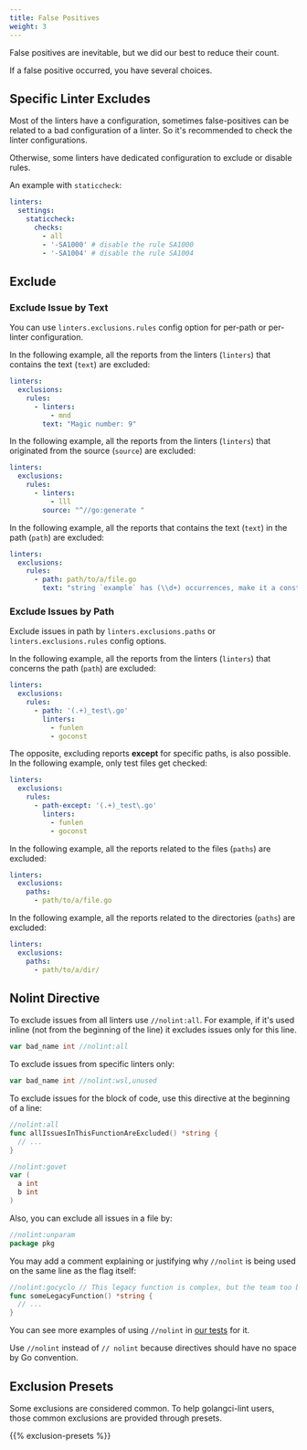 ```yaml
---
title: False Positives
weight: 3
---
```


False positives are inevitable, but we did our best to reduce their count.

If a false positive occurred, you have several choices.

## Specific Linter Excludes

Most of the linters have a configuration, sometimes false-positives can be related to a bad configuration of a linter.
So it's recommended to check the linter configurations.

Otherwise, some linters have dedicated configuration to exclude or disable rules.

An example with `staticcheck`:

```yaml
linters:
  settings:
    staticcheck:
      checks:
        - all
        - '-SA1000' # disable the rule SA1000
        - '-SA1004' # disable the rule SA1004
```

## Exclude

### Exclude Issue by Text

You can use `linters.exclusions.rules` config option for per-path or per-linter configuration.

In the following example, all the reports from the linters (`linters`) that contains the text (`text`) are excluded:

```yaml
linters:
  exclusions:
    rules:
      - linters:
          - mnd
        text: "Magic number: 9"
```

In the following example, all the reports from the linters (`linters`) that originated from the source (`source`) are excluded:

```yaml
linters:
  exclusions:
    rules:
      - linters:
          - lll
        source: "^//go:generate "
```

In the following example, all the reports that contains the text (`text`) in the path (`path`) are excluded:

```yaml
linters:
  exclusions:
    rules:
      - path: path/to/a/file.go
        text: "string `example` has (\\d+) occurrences, make it a constant"
```

### Exclude Issues by Path

Exclude issues in path by `linters.exclusions.paths` or `linters.exclusions.rules` config options.

In the following example, all the reports from the linters (`linters`) that concerns the path (`path`) are excluded:

```yaml
linters:
  exclusions:
    rules:
      - path: '(.+)_test\.go'
        linters:
          - funlen
          - goconst
```

The opposite, excluding reports **except** for specific paths, is also possible.
In the following example, only test files get checked:

```yaml
linters:
  exclusions:
    rules:
      - path-except: '(.+)_test\.go'
        linters:
          - funlen
          - goconst
```

In the following example, all the reports related to the files (`paths`) are excluded:

```yaml
linters:
  exclusions:
    paths:
      - path/to/a/file.go
```

In the following example, all the reports related to the directories (`paths`) are excluded:

```yaml
linters:
  exclusions:
    paths:
      - path/to/a/dir/
```

## Nolint Directive

To exclude issues from all linters use `//nolint:all`.
For example, if it's used inline (not from the beginning of the line) it excludes issues only for this line.

```go
var bad_name int //nolint:all
```

To exclude issues from specific linters only:

```go
var bad_name int //nolint:wsl,unused
```

To exclude issues for the block of code, use this directive at the beginning of a line:

```go
//nolint:all
func allIssuesInThisFunctionAreExcluded() *string {
  // ...
}

//nolint:govet
var (
  a int
  b int
)
```

Also, you can exclude all issues in a file by:

```go
//nolint:unparam
package pkg
```

You may add a comment explaining or justifying why `//nolint` is being used on the same line as the flag itself:

```go
//nolint:gocyclo // This legacy function is complex, but the team too busy to simplify it
func someLegacyFunction() *string {
  // ...
}
```

You can see more examples of using `//nolint` in [our tests](https://github.com/golangci/golangci-lint/tree/HEAD/pkg/result/processors/testdata) for it.

Use `//nolint` instead of `// nolint` because directives should have no space by Go convention.

## Exclusion Presets

Some exclusions are considered common.
To help golangci-lint users, those common exclusions are provided through presets.

{{% exclusion-presets %}}
